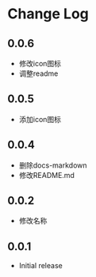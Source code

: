 # Change Log

## 0.0.6

- 修改icon图标
- 调整readme

## 0.0.5 

- 添加icon图标

## 0.0.4

- 删除docs-markdown
- 修改README.md
## 0.0.2

- 修改名称

## 0.0.1

- Initial release
